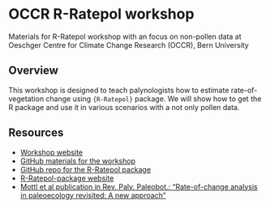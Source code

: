 # OCCR R-Ratepol workshop

Materials for R-Ratepol workshop with an focus on non-pollen data at Oeschger Centre for Climate Change Research (OCCR), Bern University

## Overview

This workshop is designed to teach palynologists how to estimate rate-of-vegetation change using `{R-Ratepol}` package. We will show how to get the R package and use it in various scenarios with a not only pollen data.

## Resources

- [Workshop website](https://ondrejmottl.github.io/OCCR_R-Ratepol_workshop/)
- [GitHub materials for the workshop](https://github.com/OndrejMottl/OCCR_R-Ratepol_workshop)
- [GitHub repo for the R-Ratepol package](https://bit.ly/R-Ratepol-package)
- [R-Ratepol-package website](https://hope-uib-bio.github.io/R-Ratepol-package/)
- [Mottl et al publication in Rev. Paly. Paleobot.: “Rate-of-change analysis in paleoecology revisited: A new approach”](https://bit.ly/RoC-RPP)
